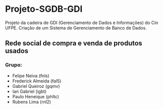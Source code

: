 # Projeto-SGDB-GDI
Projeto da cadeira de GDI (Gerenciamento de Dados e Informações) do Cin UFPE. Criação de um Sistema de Gerenciamento de Banco de Dados.
<br>

## Rede social de compra e venda de produtos usados

### Grupo:
 - Felipe Neiva (fnls)
 - Frederick Almeida (fal5)
 - Gabriel Queiroz (gqmv)
 - Ian Gabriel (igbt)
 - Paulo Heneique (phltc)
 - Rubens Lima (rnl2)
